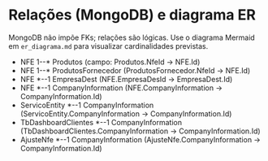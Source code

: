 # Relações (MongoDB) e diagrama ER

MongoDB não impõe FKs; relações são lógicas. Use o diagrama Mermaid em `er_diagrama.md` para visualizar cardinalidades previstas.

- NFE 1--* Produtos (campo: Produtos.NfeId → NFE.Id)
- NFE 1--* ProdutosFornecedor (ProdutosFornecedor.NfeId → NFE.Id)
- NFE *--1 EmpresaDest (NFE.EmpresaDesId → EmpresaDest.Id)
- NFE *--1 CompanyInformation (NFE.CompanyInformation → CompanyInformation.Id)
- ServicoEntity *--1 CompanyInformation (ServicoEntity.CompanyInformation → CompanyInformation.Id)
- TbDashboardClientes *--1 CompanyInformation (TbDashboardClientes.CompanyInformation → CompanyInformation.Id)
- AjusteNfe *--1 CompanyInformation (AjusteNfe.CompanyInformation → CompanyInformation.Id)
